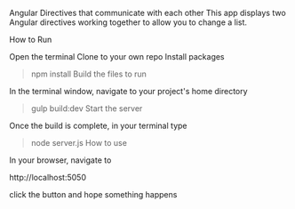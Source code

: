 Angular Directives that communicate with each other
This app displays two Angular directives working together to allow you to change a list.

How to Run

Open the terminal
Clone to your own repo
Install packages

> npm install
Build the files to run

In the terminal window, navigate to your project's home directory

> gulp build:dev
Start the server

Once the build is complete, in your terminal type

> node server.js
How to use

In your browser, navigate to

http://localhost:5050

click the button and hope something happens
